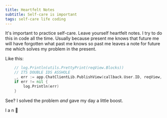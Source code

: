 ```yaml
---
title: Heartfelt Notes
subtitle: Self-care is important
tags: self-care life coding
---
```


It's important to practice self-care. Leave yourself heartfelt notes. I try to do this in code all the time. Usually because present me knows that future me will have forgotten what past me knows so past me leaves a note for future me which solves my problem in the present.

Like this:

```go
	// log.Println(utils.PrettyPrint(reqView.Blocks))
	// ITS DOUBLE IDS ASSHOLE
	_, err := app.ChatClientLib.PublishView(callback.User.ID, reqView, "")
	if err != nil {
		log.Println(err)
	}
```

See? I solved the problem *and* gave my day a little boost.

I a n 💖
